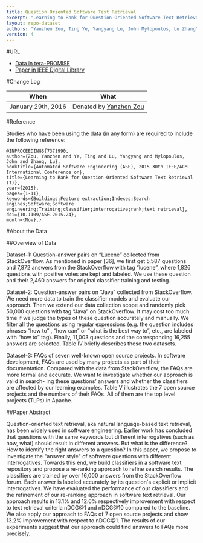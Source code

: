 ```yaml
---
title: Question Oriented Software Text Retrieval
excerpt: "Learning to Rank for Question-Oriented Software Text Retrieval"
layout: repo-dataset
authors: "Yanzhen Zou, Ting Ye, Yangyang Lu, John Mylopoulos, Lu Zhang"
version: 4
---
```


#URL

* [Data in tera-PROMISE](https://terapromise.csc.ncsu.edu:8443/!/#repo/view/head/other/textRetrieval)
* [Paper in IEEE Digital Library](http://ieeexplore.ieee.org/xpl/articleDetails.jsp?arnumber=7371990&filter%3DAND%28p_IS_Number%3A7371976%29)

#Change Log

When | What
---- | ----
January 29th, 2016 | Donated by [Yanzhen Zou](mailto:zouyz@pku.edu.cn)

#Reference

Studies who have been using the data (in any form) are required to include the following reference:

```
@INPROCEEDINGS{7371990, 
author={Zou, Yanzhen and Ye, Ting and Lu, Yangyang and Mylopoulos, John and Zhang, Lu}, 
booktitle={Automated Software Engineering (ASE), 2015 30th IEEE/ACM International Conference on}, 
title={Learning to Rank for Question-Oriented Software Text Retrieval (T)}, 
year={2015}, 
pages={1-11}, 
keywords={Buildings;Feature extraction;Indexes;Search engines;Software;Software engineering;Training;classifier;interrogative;rank;text retrieval}, 
doi={10.1109/ASE.2015.24}, 
month={Nov},}
```

#About the Data

##Overview of Data

Dataset-1: Question-answer pairs on “Lucene” collected from StackOverflow. As mentioned in paper [36], we first get 5,587 questions and 7,872 answers from the StackOverflow with tag “lucene”, where 1,826 questions with positive votes are kept and labeled. We use these question and their 2,460 answers for original classifier training and testing.

Dataset-2: Question-answer pairs on “Java” collected from StackOverflow. We need more data to train the classifier models and evaluate our approach. Then we extend our data collection scope and randomly pick 50,000 questions with tag “Java” on StackOverflow. It may cost too much time if we judge the types of these question accurately and manually. We filter all the questions using regular expressions (e.g. the question includes phrases “how to” , “how can” or “what is the best way to”, etc., are labeled with “how to” tag). Finally, 11,003 questions and the corresponding 16,255 answers are selected. Table IV briefly describes these two datasets.

Dataset-3: FAQs of seven well-known open source projects. In software development, FAQs are used by many projects as part of their documentation. Compared with the data from StackOverflow, the FAQs are more formal and accurate. We want to investigate whether our approach is valid in search- ing these questions’ answers and whether the classifiers are affected by our learning examples. Table V illustrates the 7 open source projects and the numbers of their FAQs. All of them are the top level projects (TLPs) in Apache.

##Paper Abstract

Question-oriented text retrieval, aka natural language-based text retrieval, has been widely used in software engineering. Earlier work has concluded that questions with the same keywords but different interrogatives (such as how, what) should result in different answers. But what is the difference? How to identify the right answers to a question? In this paper, we propose to investigate the "answer style" of software questions with different interrogatives. Towards this end, we build classifiers in a software text repository and propose a re-ranking approach to refine search results. The classifiers are trained by over 16,000 answers from the StackOverflow forum. Each answer is labeled accurately by its question's explicit or implicit interrogatives. We have evaluated the performance of our classifiers and the refinement of our re-ranking approach in software text retrieval. Our approach results in 13.1% and 12.6% respectively improvement with respect to text retrieval criteria nDCG@1 and nDCG@10 compared to the baseline. We also apply our approach to FAQs of 7 open source projects and show 13.2% improvement with respect to nDCG@1. The results of our experiments suggest that our approach could find answers to FAQs more precisely.